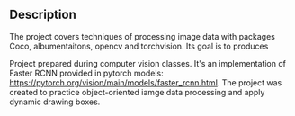 <h2> Description </h2>

The project covers techniques of processing image data with packages Coco, albumentaitons, opencv and torchvision. Its goal is to produces 

Project prepared during computer vision classes. It's an implementation of Faster RCNN provided in pytorch models: https://pytorch.org/vision/main/models/faster_rcnn.html.
The project was created to practice object-oriented iamge data processing and apply dynamic drawing boxes.
